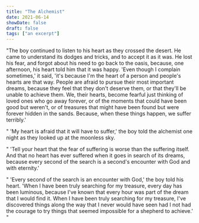 ```yaml
---
title: "The Alchemist"
date: 2021-06-14
showDate: false
draft: false
tags: ["an excerpt"]
---
```

"The boy continued to listen to his heart as they crossed the desert. He came to understand its dodges and tricks, and to accept it as it was. He lost his fear, and forgot about his need to go back to the oasis, because, one afternoon, his heart told him that it was happy. 'Even though I complain sometimes,' it said, 'it's because I'm the heart of a person and people's hearts are that way. People are afraid to pursue their most important dreams, because they feel that they don't deserve them, or that they'll be unable to achieve them. We, their hearts, become fearful just thinking of loved ones who go away forever, or of the moments that could have been good but weren't, or of treasures that might have been found but were forever hidden in the sands. Because, when these things happen, we suffer terribly.'

" 'My heart is afraid that it will have to suffer,' the boy told the alchemist one night as they looked up at the moonless sky.

" 'Tell your heart that the fear of suffering is worse than the suffering itself. And that no heart has ever suffered when it goes in search of its dreams, because every second of the search is a second's encounter with God and with eternity.'

" 'Every second of the search is an encounter with God,' the boy told his heart. 'When I have been truly searching for my treasure, every day has been luminous, because I've known that every hour was part of the dream that I would find it. When I have been truly searching for my treasure, I've discovered things along the way that I never would have seen had I not had the courage to try things that seemed impossible for a shepherd to achieve.' "
